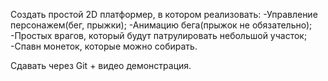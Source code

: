 Создать простой 2D платформер, в котором реализовать:
-Управление персонажем(бег, прыжки);
-Анимацию бега(прыжок не обязательно);
-Простых врагов, который будут патрулировать небольшой участок;
-Спавн монеток, которые можно собирать.

Сдавать через Git + видео демонстрация.

